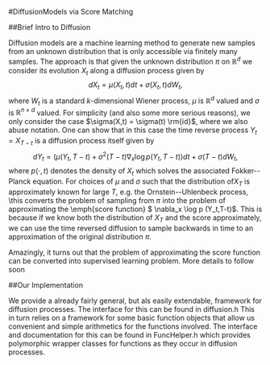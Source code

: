 #DiffusionModels via Score Matching

##Brief Intro to Diffusion

Diffusion models are a machine learning method to generate new samples from an unknown distribution that is only accessible via finitely many samples.
The approach is that given the unknown distribution $\pi$ on $\mathbb{R}^d$ we consider its evolution $X_t$ along a diffusion process given by
$$
dX_t = \mu(X_t,t) dt + \sigma(X_t,t) dW_t,
$$
where $W_t$ is a standard  $k$-dimensional Wiener process, $\mu$ is $\mathbb{R}^d$ valued and $\sigma$ is $\mathbb{R}^{n\times d}$ valued.
For simplicity (and also some more serious reasons), we only consider the case $\sigma(X,t) = \sigma(t) \rm{id}$, where we also abuse notation.
One can show that in this case the time reverse process $Y_t=X_{T-t}$ is a diffusion process itself given by
$$
dY_t =  \left( \mu(Y_t, T-t) + \sigma^2(T-t) \nabla_x \log p (Y_t,T-t)\right) dt + \sigma(T-t) dW_t,
$$
where $p(\cdot,t)$ denotes the density of $X_t$ which solves the associated Fokker--Planck equation.
For choices of $\mu$ and $\sigma$ such that  the distribution of$X_T$ is approximately known for large $T$, e.g. the Ornstein--Uhlenbeck process, 
\this converts the problem of sampling from $\pi$ into the problem of approximating the \emph{score function} $ \nabla_x \log p (Y_t,T-t)$.
This is because if we know both the distribution of $X_T$ and the score approximately, we can use the time reversed diffusion to sample backwards in time to an approximation of the original distribution $\pi$.

Amazingly, it turns out that the problem of approximating the score function can be converted into supervised learning problem.
More details to follow soon



##Our Implementation

We provide a already fairly general, but als easily extendable, framework for diffusion processes. The interface for this can be found in diffusion.h
This in turn relies on a framework for some basic function objects that allow us convenient and simple arithmetics for the functions involved. The interface and documentation for this can be found in FuncHelper.h which provides polymorphic wrapper classes for functions as they occur in diffusion processes.



